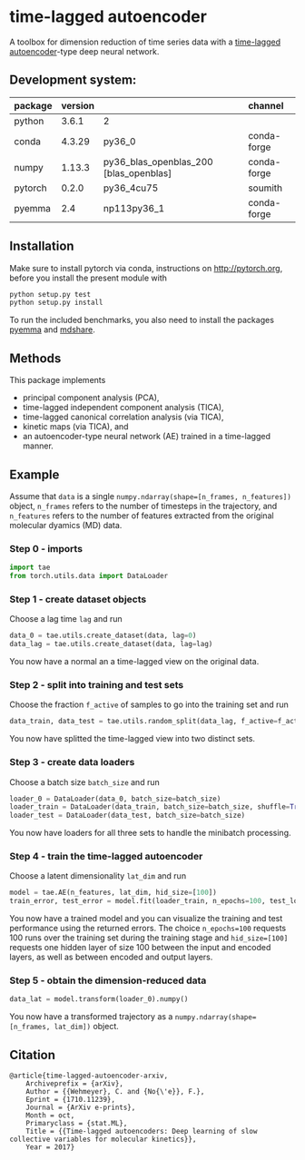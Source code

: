 # time-lagged autoencoder

A toolbox for dimension reduction of time series data with a [time-lagged autoencoder](https://arxiv.org/abs/1710.11239)-type deep neural network.

## Development system:
| package | version | | channel |
|:---|:---|:---|:---|
| python | 3.6.1 | 2 | |
| conda | 4.3.29 | py36_0 | conda-forge |
| numpy | 1.13.3 | py36_blas_openblas_200 [blas_openblas] | conda-forge |
| pytorch | 0.2.0 | py36_4cu75 | soumith |
| pyemma | 2.4 | np113py36_1 | conda-forge |

## Installation
Make sure to install pytorch via conda, instructions on http://pytorch.org, before you install the present module with

```bash
python setup.py test
python setup.py install
```

To run the included benchmarks, you also need to install the packages [pyemma](https://github.com/markovmodel/pyemma) and [mdshare](https://github.com/markovmodel/mdshare).

## Methods
This package implements
- principal component analysis (PCA),
- time-lagged independent component analysis (TICA),
- time-lagged canonical correlation analysis (via TICA),
- kinetic maps (via TICA), and
- an autoencoder-type neural network (AE) trained in a time-lagged manner.

## Example
Assume that ``data`` is a single ``numpy.ndarray(shape=[n_frames, n_features])`` object, ``n_frames`` refers to the number of timesteps in the trajectory, and ``n_features`` refers to the number of features extracted from the original molecular dyamics (MD) data.

### Step 0 - imports
```python
import tae
from torch.utils.data import DataLoader
```

### Step 1 - create dataset objects
Choose a lag time ``lag`` and run
```python
data_0 = tae.utils.create_dataset(data, lag=0)
data_lag = tae.utils.create_dataset(data, lag=lag)
```
You now have a normal an a time-lagged view on the original data.

### Step 2 - split into training and test sets
Choose the fraction ``f_active`` of samples to go into the training set and run
```python
data_train, data_test = tae.utils.random_split(data_lag, f_active=f_active)
```
You now have splitted the time-lagged view into two distinct sets.

### Step 3 - create data loaders
Choose a batch size ``batch_size`` and run
```python
loader_0 = DataLoader(data_0, batch_size=batch_size)
loader_train = DataLoader(data_train, batch_size=batch_size, shuffle=True)
loader_test = DataLoader(data_test, batch_size=batch_size)
```
You now have loaders for all three sets to handle the minibatch processing.

### Step 4 - train the time-lagged autoencoder
Choose a latent dimensionality ``lat_dim`` and run
```python
model = tae.AE(n_features, lat_dim, hid_size=[100])
train_error, test_error = model.fit(loader_train, n_epochs=100, test_loader=loader_test)
```
You now have a trained model and you can visualize the training and test performance using the returned errors. The choice ``n_epochs=100`` requests 100 runs over the training set during the training stage and ``hid_size=[100]`` requests one hidden layer of size 100 between the input and encoded layers, as well as between encoded and output layers.

### Step 5 - obtain the dimension-reduced data
```python
data_lat = model.transform(loader_0).numpy()
```
You now have a transformed trajectory as a ``numpy.ndarray(shape=[n_frames, lat_dim])`` object.

## Citation
```
@article{time-lagged-autoencoder-arxiv,
    Archiveprefix = {arXiv},
    Author = {{Wehmeyer}, C. and {No{\'e}}, F.},
    Eprint = {1710.11239},
    Journal = {ArXiv e-prints},
    Month = oct,
    Primaryclass = {stat.ML},
    Title = {{Time-lagged autoencoders: Deep learning of slow collective variables for molecular kinetics}},
    Year = 2017}
```
